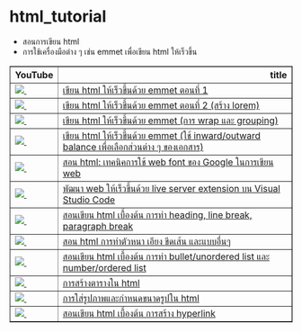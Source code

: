 # html_tutorial
- สอนการเขียน html
- การใช้เครื่องมือต่าง ๆ เช่น emmet เพื่อเขียน html ให้เร็วขึ้น

<table border="1" class="dataframe">
  <thead>
    <tr style="text-align: right;">
      <th>YouTube</th>
      <th>title</th>
    </tr>
  </thead>
  <tbody>
    <tr>
      <td><a href=https://youtu.be/R4JYCg4t4KI><img src=https://i.ytimg.com/vi/R4JYCg4t4KI/mqdefault.jpg />&nbsp;</a></td>
      <td><a href="https://youtu.be/R4JYCg4t4KI">เขียน html ให้เร็วขึ้นด้วย emmet ตอนที่ 1</a></td>
    </tr>
    <tr>
      <td><a href=https://youtu.be/_7NeG6CiETg><img src=https://i.ytimg.com/vi/_7NeG6CiETg/mqdefault.jpg />&nbsp;</a></td>
      <td><a href="https://youtu.be/_7NeG6CiETg">เขียน html ให้เร็วขึ้นด้วย emmet ตอนที่ 2 (สร้าง lorem)</a></td>
    </tr>
    <tr>
      <td><a href=https://youtu.be/JY_gmZF4NrE><img src=https://i.ytimg.com/vi/JY_gmZF4NrE/mqdefault.jpg />&nbsp;</a></td>
      <td><a href="https://youtu.be/JY_gmZF4NrE">เขียน html ให้เร็วขึ้นด้วย emmet (การ wrap และ grouping)</a></td>
    </tr>
    <tr>
      <td><a href=https://youtu.be/oQnn77PfwDI><img src=https://i.ytimg.com/vi/oQnn77PfwDI/mqdefault.jpg />&nbsp;</a></td>
      <td><a href="https://youtu.be/oQnn77PfwDI">เขียน html ให้เร็วขึ้นด้วย emmet (ใช้ inward/outward balance เพื่อเลือกส่วนต่าง ๆ ของเอกสาร)</a></td>
    </tr>
    <tr>
      <td><a href=https://youtu.be/pOx5tKFviqs><img src=https://i.ytimg.com/vi/pOx5tKFviqs/mqdefault.jpg />&nbsp;</a></td>
      <td><a href="https://youtu.be/pOx5tKFviqs">สอน html: เทคนิคการใช้ web font ของ Google ในการเขียน web</a></td>
    </tr>
    <tr>
      <td><a href=https://youtu.be/KvOkDtcSNEc><img src=https://i.ytimg.com/vi/KvOkDtcSNEc/mqdefault.jpg />&nbsp;</a></td>
      <td><a href="https://youtu.be/KvOkDtcSNEc">พัฒนา web ให้เร็วขึ้นด้วย live server extension บน Visual Studio Code</a></td>
    </tr>
    <tr>
      <td><a href=https://youtu.be/xYwY_wbgL9M><img src=https://i.ytimg.com/vi/xYwY_wbgL9M/mqdefault.jpg />&nbsp;</a></td>
      <td><a href="https://youtu.be/xYwY_wbgL9M">สอนเขียน html เบื้องต้น การทำ heading, line break, paragraph break</a></td>
    </tr>
    <tr>
      <td><a href=https://youtu.be/_9q5orlaUWA><img src=https://i.ytimg.com/vi/_9q5orlaUWA/mqdefault.jpg />&nbsp;</a></td>
      <td><a href="https://youtu.be/_9q5orlaUWA">สอน html การทำตัวหนา เอียง ขีดเส้น และแบบอื่นๆ</a></td>
    </tr>
    <tr>
      <td><a href=https://youtu.be/oKokVLTDgtw><img src=https://i.ytimg.com/vi/oKokVLTDgtw/mqdefault.jpg />&nbsp;</a></td>
      <td><a href="https://youtu.be/oKokVLTDgtw">สอนเขียน html เบื้องต้น การทำ bullet/unordered list และ number/ordered list</a></td>
    </tr>
    <tr>
      <td><a href=https://youtu.be/tMpgkxSaHQc><img src=https://i.ytimg.com/vi/tMpgkxSaHQc/mqdefault.jpg />&nbsp;</a></td>
      <td><a href="https://youtu.be/tMpgkxSaHQc">การสร้างตารางใน html</a></td>
    </tr>
    <tr>
      <td><a href=https://youtu.be/wALP1FaiFPY><img src=https://i.ytimg.com/vi/wALP1FaiFPY/mqdefault.jpg />&nbsp;</a></td>
      <td><a href="https://youtu.be/wALP1FaiFPY">การใส่รูปภาพและกำหนดขนาดรูปใน html</a></td>
    </tr>
    <tr>
      <td><a href=https://youtu.be/WAeHXOswfiU><img src=https://i.ytimg.com/vi/WAeHXOswfiU/mqdefault.jpg />&nbsp;</a></td>
      <td><a href="https://youtu.be/WAeHXOswfiU">สอนเขียน html เบื้องต้น การสร้าง hyperlink</a></td>
    </tr>
  </tbody>
</table>
